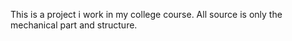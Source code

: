 This is a project i work in my college course.
All source is only the mechanical part and structure.
